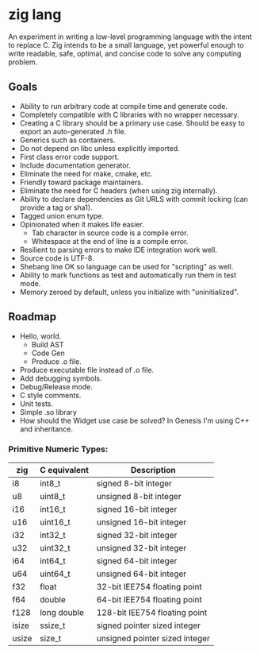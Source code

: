 # zig lang

An experiment in writing a low-level programming language with the intent to
replace C. Zig intends to be a small language, yet powerful enough to write
readable, safe, optimal, and concise code to solve any computing problem.

## Goals

 * Ability to run arbitrary code at compile time and generate code.
 * Completely compatible with C libraries with no wrapper necessary.
 * Creating a C library should be a primary use case. Should be easy to export
   an auto-generated .h file.
 * Generics such as containers.
 * Do not depend on libc unless explicitly imported.
 * First class error code support.
 * Include documentation generator.
 * Eliminate the need for make, cmake, etc.
 * Friendly toward package maintainers.
 * Eliminate the need for C headers (when using zig internally).
 * Ability to declare dependencies as Git URLS with commit locking (can
   provide a tag or sha1).
 * Tagged union enum type.
 * Opinionated when it makes life easier.
   - Tab character in source code is a compile error.
   - Whitespace at the end of line is a compile error.
 * Resilient to parsing errors to make IDE integration work well.
 * Source code is UTF-8.
 * Shebang line OK so language can be used for "scripting" as well.
 * Ability to mark functions as test and automatically run them in test mode.
 * Memory zeroed by default, unless you initialize with "uninitialized".

## Roadmap

 * Hello, world.
   - Build AST
   - Code Gen
   - Produce .o file.
 * Produce executable file instead of .o file.
 * Add debugging symbols.
 * Debug/Release mode.
 * C style comments.
 * Unit tests.
 * Simple .so library
 * How should the Widget use case be solved? In Genesis I'm using C++ and inheritance.

### Primitive Numeric Types:

| zig    | C equivalent | Description                    |
|--------|--------------|--------------------------------|
| i8     | int8_t       | signed 8-bit integer           |
| u8     | uint8_t      | unsigned 8-bit integer         |
| i16    | int16_t      | signed 16-bit integer          |
| u16    | uint16_t     | unsigned 16-bit integer        |
| i32    | int32_t      | signed 32-bit integer          |
| u32    | uint32_t     | unsigned 32-bit integer        |
| i64    | int64_t      | signed 64-bit integer          |
| u64    | uint64_t     | unsigned 64-bit integer        |
| f32    | float        | 32-bit IEE754 floating point   |
| f64    | double       | 64-bit IEE754 floating point   |
| f128   | long double  | 128-bit IEE754 floating point  |
| isize  | ssize_t      | signed pointer sized integer   |
| usize  | size_t       | unsigned pointer sized integer |
